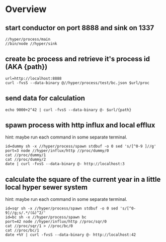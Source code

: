# Overview

## start conductor on port 8888 and sink on 1337

    //hyper/process/main
    //bin/node //hyper/sink

## create bc process and retrieve it's process id (AKA {path})

    url=http://localhost:8888
    curl -fvsS --data-binary @//hyper/process/test/bc.json $url/proc

## send data for calculation

    echo 9000+2^42 | curl -fvsS --data-binary @- $url/{path}

## spawn process with http influx and local efflux

hint: maybe run each command in some separate terminal.

    id=dummy sh -x //hyper/process/spawn stdbuf -o 0 sed 's/[^0-9 ]//g'
    port=3 node //hyper/influx/http //proc/dummy/0
    cat //proc/dummy/1
    cat //proc/dummy/2
    date | curl -fvsS --data-binary @- http://localhost:3

## calculate the square of the current year in a little local hyper sewer system

hint: maybe run each command in some separate terminal.

    id=sqr sh -x //hyper/process/spawn stdbuf -o 0 sed 's/[^0-9]//g;s/.*/(&)^2/'
    id=bc sh -x //hyper/process/spawn bc
    port=42 node //hyper/influx/http //proc/sqr/0
    cat //proc/sqr/1 > //proc/bc/0
    cat //proc/bc/1
    date +%Y | curl -fvsS --data-binary @- http://localhost:42

